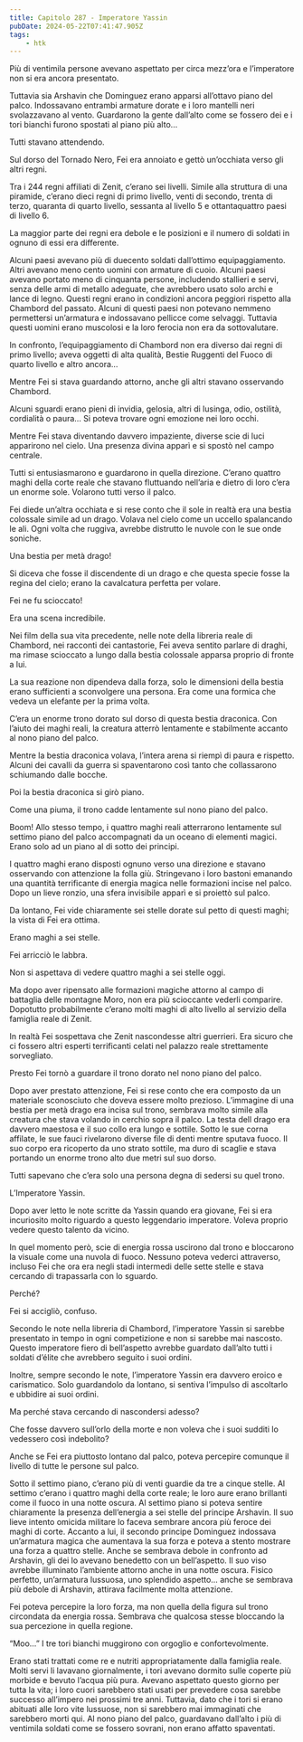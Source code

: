 ```yaml
---
title: Capitolo 287 - Imperatore Yassin
pubDate: 2024-05-22T07:41:47.905Z
tags:
    - htk
---
```


Più di ventimila persone avevano aspettato per circa mezz’ora e l’imperatore non si era ancora presentato.

Tuttavia sia Arshavin che Dominguez erano apparsi all’ottavo piano del palco. Indossavano entrambi armature dorate e i loro mantelli neri svolazzavano al vento. Guardarono la gente dall’alto come se fossero dei e i tori bianchi furono spostati al piano più alto…

Tutti stavano attendendo.

Sul dorso del Tornado Nero, Fei era annoiato e gettò un’occhiata verso gli altri regni.

Tra i 244 regni affiliati di Zenit, c’erano sei livelli. Simile alla struttura di una piramide, c’erano dieci regni di primo livello, venti di secondo, trenta di terzo, quaranta di quarto livello, sessanta al livello 5 e ottantaquattro paesi di livello 6.

La maggior parte dei regni era debole e le posizioni e il numero di soldati in ognuno di essi era differente.

Alcuni paesi avevano più di duecento soldati dall’ottimo equipaggiamento. Altri avevano meno cento uomini con armature di cuoio. Alcuni paesi avevano portato meno di cinquanta persone, includendo stallieri e servi, senza delle armi di metallo adeguate, che avrebbero usato solo archi e lance di legno. Questi regni erano in condizioni ancora peggiori rispetto alla Chambord del passato. Alcuni di questi paesi non potevano nemmeno permettersi un’armatura e indossavano pellicce come selvaggi. Tuttavia questi uomini erano muscolosi e la loro ferocia non era da sottovalutare.

In confronto, l’equipaggiamento di Chambord non era diverso dai regni di primo livello; aveva oggetti di alta qualità, Bestie Ruggenti del Fuoco di quarto livello e altro ancora…

Mentre Fei si stava guardando attorno, anche gli altri stavano osservando Chambord.

Alcuni sguardi erano pieni di invidia, gelosia, altri di lusinga, odio, ostilità, cordialità o paura… Si poteva trovare ogni emozione nei loro occhi.

Mentre Fei stava diventando davvero impaziente, diverse scie di luci apparirono nel cielo. Una presenza divina apparì e si spostò nel campo centrale.

Tutti si entusiasmarono e guardarono in quella direzione. C’erano quattro maghi della corte reale che stavano fluttuando nell’aria e dietro di loro c’era un enorme sole. Volarono tutti verso il palco.

Fei diede un’altra occhiata e si rese conto che il sole in realtà era una bestia colossale simile ad un drago. Volava nel cielo come un uccello spalancando le ali. Ogni volta che ruggiva, avrebbe distrutto le nuvole con le sue onde soniche.

Una bestia per metà drago!

Si diceva che fosse il discendente di un drago e che questa specie fosse la regina del cielo; erano la cavalcatura perfetta per volare.

Fei ne fu scioccato!

Era una scena incredibile.

Nei film della sua vita precedente, nelle note della libreria reale di Chambord, nei racconti dei cantastorie, Fei aveva sentito parlare di draghi, ma rimase scioccato a lungo dalla bestia colossale apparsa proprio di fronte a lui.

La sua reazione non dipendeva dalla forza, solo le dimensioni della bestia erano sufficienti a sconvolgere una persona. Era come una formica che vedeva un elefante per la prima volta.

C’era un enorme trono dorato sul dorso di questa bestia draconica. Con l’aiuto dei maghi reali, la creatura atterrò lentamente e stabilmente accanto al nono piano del palco.

Mentre la bestia draconica volava, l’intera arena si riempì di paura e rispetto. Alcuni dei cavalli da guerra si spaventarono così tanto che collassarono schiumando dalle bocche.

Poi la bestia draconica si girò piano.

Come una piuma, il trono cadde lentamente sul nono piano del palco.

Boom! Allo stesso tempo, i quattro maghi reali atterrarono lentamente sul settimo piano del palco accompagnati da un oceano di elementi magici. Erano solo ad un piano al di sotto dei principi.

I quattro maghi erano disposti ognuno verso una direzione e stavano osservando con attenzione la folla giù. Stringevano i loro bastoni emanando una quantità terrificante di energia magica nelle formazioni incise nel palco. Dopo un lieve ronzio, una sfera invisibile apparì e si proiettò sul palco.

Da lontano, Fei vide chiaramente sei stelle dorate sul petto di questi maghi; la vista di Fei era ottima.

Erano maghi a sei stelle.

Fei arricciò le labbra.

Non si aspettava di vedere quattro maghi a sei stelle oggi.

Ma dopo aver ripensato alle formazioni magiche attorno al campo di battaglia delle montagne Moro, non era più scioccante vederli comparire. Dopotutto probabilmente c’erano molti maghi di alto livello al servizio della famiglia reale di Zenit.

In realtà Fei sospettava che Zenit nascondesse altri guerrieri. Era sicuro che ci fossero altri esperti terrificanti celati nel palazzo reale strettamente sorvegliato.

Presto Fei tornò a guardare il trono dorato nel nono piano del palco.

Dopo aver prestato attenzione, Fei si rese conto che era composto da un materiale sconosciuto che doveva essere molto prezioso. L’immagine di una bestia per metà drago era incisa sul trono, sembrava molto simile alla creatura che stava volando in cerchio sopra il palco. La testa dell drago era davvero maestosa e il suo collo era lungo e sottile. Sotto le sue corna affilate, le sue fauci rivelarono diverse file di denti mentre sputava fuoco. Il suo corpo era ricoperto da uno strato sottile, ma duro di scaglie e stava portando un enorme trono alto due metri sul suo dorso.

Tutti sapevano che c’era solo una persona degna di sedersi su quel trono.

L’Imperatore Yassin.

Dopo aver letto le note scritte da Yassin quando era giovane, Fei si era incuriosito molto riguardo a questo leggendario imperatore. Voleva proprio vedere questo talento da vicino.

In quel momento però, scie di energia rossa uscirono dal trono e bloccarono la visuale come una nuvola di fuoco. Nessuno poteva vederci attraverso, incluso Fei che ora era negli stadi intermedi delle sette stelle e stava cercando di trapassarla con lo sguardo.

Perché?

Fei si accigliò, confuso.

Secondo le note nella libreria di Chambord, l’imperatore Yassin si sarebbe presentato in tempo in ogni competizione e non si sarebbe mai nascosto. Questo imperatore fiero di bell’aspetto avrebbe guardato dall’alto tutti i soldati d’élite che avrebbero seguito i suoi ordini.

Inoltre, sempre secondo le note, l’imperatore Yassin era davvero eroico e carismatico. Solo guardandolo da lontano, si sentiva l’impulso di ascoltarlo e ubbidire ai suoi ordini.

Ma perché stava cercando di nascondersi adesso?

Che fosse davvero sull’orlo della morte e non voleva che i suoi sudditi lo vedessero così indebolito?

Anche se Fei era piuttosto lontano dal palco, poteva percepire comunque il livello di tutte le persone sul palco.

Sotto il settimo piano, c’erano più di venti guardie da tre a cinque stelle. Al settimo c’erano i quattro maghi della corte reale; le loro aure erano brillanti come il fuoco in una notte oscura. Al settimo piano si poteva sentire chiaramente la presenza dell’energia a sei stelle del principe Arshavin. Il suo lieve intento omicida militare lo faceva sembrare ancora più feroce dei maghi di corte.
Accanto a lui, il secondo principe Dominguez indossava un’armatura magica che aumentava la sua forza e poteva a stento mostrare una forza a quattro stelle. Anche se sembrava debole in confronto ad Arshavin, gli dei lo avevano benedetto con un bell’aspetto. Il suo viso avrebbe illuminato l’ambiente attorno anche in una notte oscura. Fisico perfetto, un’armatura lussuosa, uno splendido aspetto… anche se sembrava più debole di Arshavin, attirava facilmente molta attenzione.

Fei poteva percepire la loro forza, ma non quella della figura sul trono circondata da energia rossa. Sembrava che qualcosa stesse bloccando la sua percezione in quella regione.

“Moo…” I tre tori bianchi muggirono con orgoglio e confortevolmente.

Erano stati trattati come re e nutriti appropriatamente dalla famiglia reale. Molti servi li lavavano giornalmente, i tori avevano dormito sulle coperte più morbide e bevuto l’acqua più pura. Avevano aspettato questo giorno per tutta la vita; i loro cuori sarebbero stati usati per prevedere cosa sarebbe successo all’impero nei prossimi tre anni. Tuttavia, dato che i tori si erano abituati alle loro vite lussuose, non si sarebbero mai immaginati che sarebbero morti qui. Al nono piano del palco, guardavano dall’alto i più di ventimila soldati come se fossero sovrani, non erano affatto spaventati.




